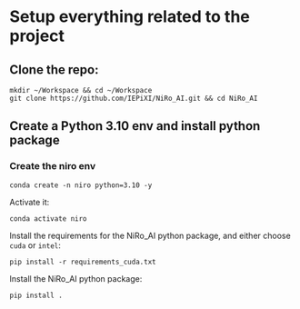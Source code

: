 # Setup everything related to the project

## Clone the repo:
````commandline
mkdir ~/Workspace && cd ~/Workspace
git clone https://github.com/IEPiXI/NiRo_AI.git && cd NiRo_AI
````

## Create a Python 3.10 env and install python package

### Create the niro env
````commandline
conda create -n niro python=3.10 -y
````
Activate it:
````commandline
conda activate niro
````

Install the requirements for the NiRo_AI python package, and either choose ``cuda`` or ``intel``:
````commandline
pip install -r requirements_cuda.txt
````

Install the NiRo_AI python package:
````commandline
pip install .
````

